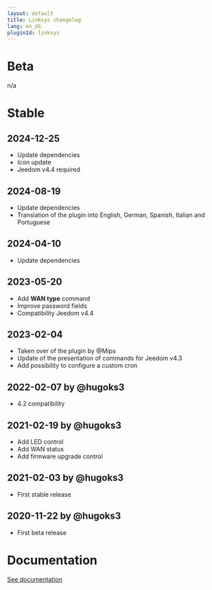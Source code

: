 ```yaml
---
layout: default
title: Linksys changelog 
lang: en_US
pluginId: linksys
---
```


# Beta

n/a

# Stable

## 2024-12-25

- Update dependencies
- Icon update
- Jeedom v4.4 required

## 2024-08-19

- Update dependencies
- Translation of the plugin into English, German, Spanish, Italian and Portuguese

## 2024-04-10

- Update dependencies

## 2023-05-20

- Add **WAN type** command
- Improve password fields
- Compatibility Jeedom v4.4

## 2023-02-04

- Taken over of the plugin by @Mips
- Update of the presentation of commands for Jeedom v4.3
- Add possibility to configure a custom cron

## 2022-02-07 by @hugoks3

- 4.2 compatibility

## 2021-02-19 by @hugoks3

- Add LED control
- Add WAN status
- Add firmware upgrade control

## 2021-02-03 by @hugoks3

- First stable release

## 2020-11-22 by @hugoks3

- First beta release

# Documentation

[See documentation]({{site.baseurl}}/{{page.pluginId}}/{{page.lang}})
